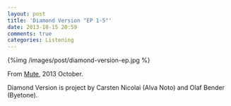 ```yaml
---
layout: post
title: 'Diamond Version "EP 1-5"'
date: 2013-10-15 20:59
comments: true
categories: Listening
---
```


{%img /images/post/diamond-version-ep.jpg %}

From [Mute](http://mute.com/), 2013 October.

Diamond Version is project by Carsten Nicolai (Alva Noto) and Olaf Bender (Byetone). 



